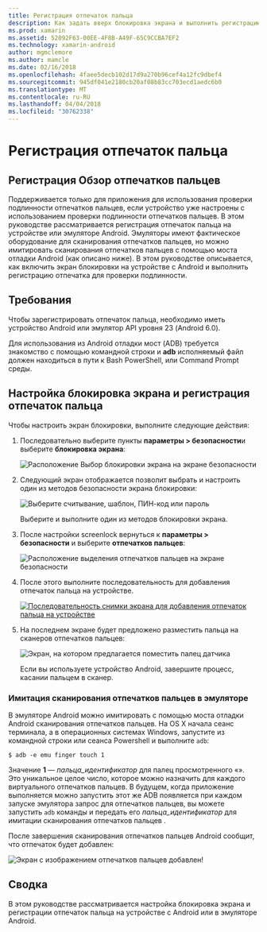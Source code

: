 ```yaml
---
title: Регистрация отпечаток пальца
description: Как задать вверх блокировка экрана и выполнить регистрацию отпечаток пальца на устройстве или эмуляторе Android.
ms.prod: xamarin
ms.assetid: 52092F63-00EE-4F8B-A49F-65C9CCBA7EF2
ms.technology: xamarin-android
author: mgmclemore
ms.author: mamcle
ms.date: 02/16/2018
ms.openlocfilehash: 4faee5decb102d17d9a270b96cef4a12fc9dbef4
ms.sourcegitcommit: 945df041e2180cb20af08b83cc703ecd1aedc6b0
ms.translationtype: MT
ms.contentlocale: ru-RU
ms.lasthandoff: 04/04/2018
ms.locfileid: "30762338"
---
```

# <a name="enrolling-a-fingerprint"></a>Регистрация отпечаток пальца

## <a name="enrolling-a-fingerprint-overview"></a>Регистрация Обзор отпечатков пальцев

Поддерживается только для приложения для использования проверки подлинности отпечатков пальцев, если устройство уже настроены с использованием проверки подлинности отпечатков пальцев. В этом руководстве рассматривается регистрация отпечаток пальца на устройстве или эмуляторе Android. Эмуляторы имеют фактическое оборудование для сканирования отпечатков пальцев, но можно имитировать сканирования отпечатков пальцев с помощью моста отладки Android (как описано ниже).  В этом руководстве описывается, как включить экран блокировки на устройстве с Android и выполнить регистрацию отпечатка для проверки подлинности.

## <a name="requirements"></a>Требования

Чтобы зарегистрировать отпечаток пальца, необходимо иметь устройство Android или эмулятор API уровня 23 (Android 6.0).

Для использования из Android отладки мост (ADB) требуется знакомство с помощью командной строки и **adb** исполняемый файл должен находиться в пути к Bash PowerShell, или Command Prompt среды.

## <a name="configuring-a-screen-lock-and-enrolling-a-fingerprint"></a>Настройка блокировка экрана и регистрация отпечаток пальца 

Чтобы настроить экран блокировки, выполните следующие действия:

1. Последовательно выберите пункты **параметры > безопасности**и выберите **блокировка экрана**:

    ![Расположение Выбор блокировки экрана на экране безопасности](enrolling-fingerprint-images/testing-01.png)

2. Следующий экран отображается позволит выбрать и настроить один из методов безопасности экрана блокировки: 

    ![Выберите считывание, шаблон, ПИН-код или пароль](enrolling-fingerprint-images/testing-02.png)

   Выберите и выполните один из методов блокировки экрана.

3. После настройки screenlock вернуться к **параметры > безопасности** и выберите **отпечатков пальцев**:

    ![Расположение выделения отпечатков пальцев на экране безопасности](enrolling-fingerprint-images/testing-03.png)

4. После этого выполните последовательность для добавления отпечаток пальца на устройстве.

    [![Последовательность снимки экрана для добавления отпечаток пальца на устройстве](enrolling-fingerprint-images/testing-04-sml.png)](enrolling-fingerprint-images/testing-04.png#lightbox)

5. На последнем экране будет предложено разместить пальца на сканеров отпечатков пальцев: 

    ![Экран, на котором предлагается поместить палец датчика](enrolling-fingerprint-images/testing-05.png)

    Если вы используете устройство Android, завершите процесс, касании пальцем в сканер. 
    
    
### <a name="simulating-a-fingerprint-scan-on-the-emulator"></a>Имитация сканирования отпечатков пальцев в эмуляторе

В эмуляторе Android можно имитировать с помощью моста отладки Android сканирования отпечатков пальцев. На OS X начала сеанс терминала, а в операционных системах Windows, запустите из командной строки или сеанса Powershell и выполните `adb`:

```shell
$ adb -e emu finger touch 1
```

Значение **1** — _пальца\_идентификатор_ для палец просмотренного «». Это уникальное целое число, которое можно назначить для каждого виртуального отпечатков пальцев. В будущем, когда приложение выполняется можно запустить этот же ADB появляется при каждом запуске эмулятора запрос для отпечатков пальцев, вы можете запустить `adb` команды и передать его _пальца\_идентификатор_ для имитации сканирования отпечатков пальцев .

После завершения сканирования отпечатков пальцев Android сообщит, что отпечаток будет добавлен:  

![Экран с изображением отпечатков пальцев добавлен!](enrolling-fingerprint-images/testing-06.png)

## <a name="summary"></a>Сводка 

В этом руководстве рассматривается настройка блокировка экрана и регистрации отпечаток пальца на устройстве с Android или в эмуляторе Android. 

